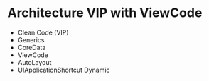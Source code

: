 # Architecture VIP with ViewCode

* Clean Code (VIP)
* Generics
* CoreData
* ViewCode
* AutoLayout
* UIApplicationShortcut Dynamic
